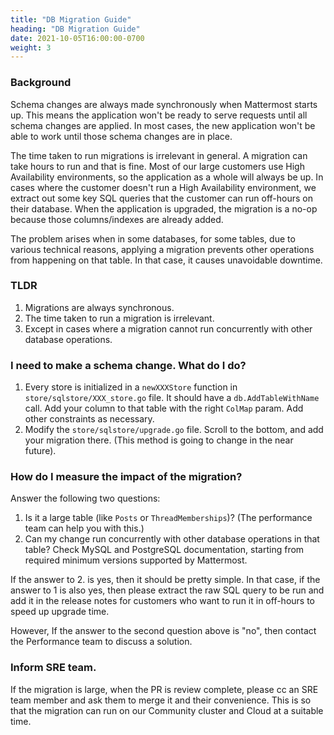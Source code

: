 ```yaml
---
title: "DB Migration Guide"
heading: "DB Migration Guide"
date: 2021-10-05T16:00:00-0700
weight: 3
---
```


### Background

Schema changes are always made synchronously when Mattermost starts up. This means the application won't be ready to serve requests until all schema changes are applied. In most cases, the new application won't be able to work until those schema changes are in place.

The time taken to run migrations is irrelevant in general. A migration can take hours to run and that is fine. Most of our large customers use High Availability environments, so the application as a whole will always be up. In cases where the customer doesn't run a High Availability environment, we extract out some key SQL queries that the customer can run off-hours on their database. When the application is upgraded, the migration is a no-op because those columns/indexes are already added.

The problem arises when in some databases, for some tables, due to various technical reasons, applying a migration prevents other operations from happening on that table. In that case, it causes unavoidable downtime.

### TLDR

1. Migrations are always synchronous.
2. The time taken to run a migration is irrelevant.
3. Except in cases where a migration cannot run concurrently with other database operations.

### I need to make a schema change. What do I do?

1. Every store is initialized in a `newXXXStore` function in `store/sqlstore/XXX_store.go` file. It should have a `db.AddTableWithName` call. Add your column to that table with the right `ColMap` param. Add other constraints as necessary.
2. Modify the `store/sqlstore/upgrade.go` file. Scroll to the bottom, and add your migration there. (This method is going to change in the near future).

### How do I measure the impact of the migration?

Answer the following two questions:
1. Is it a large table (like `Posts` or `ThreadMemberships`)? (The performance team can help you with this.)
2. Can my change run concurrently with other database operations in that table? Check MySQL and PostgreSQL documentation, starting from required minimum versions supported by Mattermost.

If the answer to 2. is yes, then it should be pretty simple. In that case, if the answer to 1 is also yes, then please extract the raw SQL query to be run and add it in the release notes for customers who want to run it in off-hours to speed up upgrade time.

However, If the answer to the second question above is "no", then contact the Performance team to discuss a solution.

### Inform SRE team.

If the migration is large, when the PR is review complete, please cc an SRE team member and ask them to merge it and their convenience. This is so that the migration can run on our Community cluster and Cloud at a suitable time.
